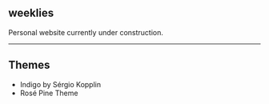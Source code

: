 ## weeklies

Personal website currently under construction.

---
## Themes

* Indigo by Sérgio Kopplin
* Rosé Pine Theme